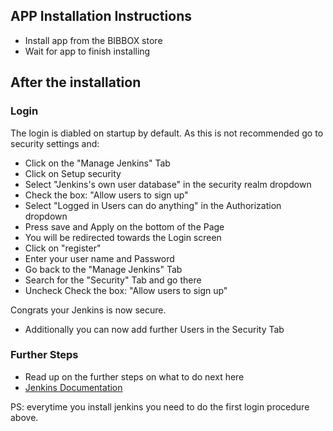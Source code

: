 ## APP Installation Instructions 
* Install app from the BIBBOX store
* Wait for app to finish installing

## After the installation

### Login
The login is diabled on startup by default. As this is not recommended go to security settings and:
* Click on the "Manage Jenkins" Tab
* Click on Setup security
* Select "Jenkins's own user database" in the security realm dropdown
* Check the box: "Allow users to sign up"
* Select "Logged in Users can do anything" in the Authorization dropdown
* Press save and Apply on the bottom of the Page
* You will be redirected towards the Login screen
* Click on "register"
* Enter your user name and Password
* Go back to the "Manage Jenkins" Tab
* Search for the "Security" Tab and go there
* Uncheck Check the box: "Allow users to sign up"

Congrats your Jenkins is now secure. 
* Additionally you can now add further Users in the Security Tab

### Further Steps
* Read up on the further steps on what to do next here
* [Jenkins Documentation](https://www.jenkins.io/doc/)


PS: everytime you install jenkins you need to do the first login procedure above.

